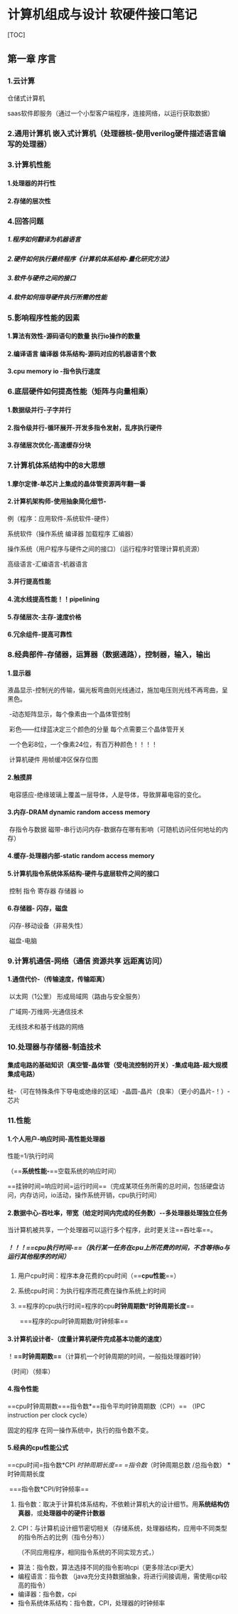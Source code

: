 # 计算机组成与设计 软硬件接口笔记

[TOC]

 

## 第一章 序言

### 1.云计算

仓储式计算机

 saas软件即服务（通过一个小型客户端程序，连接网络，以运行获取数据）

### 2.通用计算机 嵌入式计算机（处理器核-使用verilog硬件描述语言编写的处理器）

### 3.计算机性能

#### 1.处理器的并行性

#### 2.存储的层次性

### 4.回答问题

##### 	1.程序如何翻译为机器语言

##### 	2.硬件如何执行最终程序《计算机体系结构-量化研究方法》

##### 	3.软件与硬件之间的接口

##### 	4.软件如何指导硬件执行所需的性能

### 5.影响程序性能的因素

#### 		1.算法有效性-源码语句的数量 执行io操作的数量

#### 		2.编译语言 编译器 体系结构-源码对应的机器语言个数

#### 		3.cpu memory io -指令执行速度

### 6.底层硬件如何提高性能（矩阵与向量相乘）

#### 		1.数据级并行-子字并行

#### 		2.指令级并行-循环展开-开发多指令发射，乱序执行硬件

#### 		3.存储层次优化-高速缓存分块

### 7.计算机体系结构中的8大思想

#### 		1.摩尔定律-单芯片上集成的晶体管资源两年翻一番

#### 		2.计算机架构师-使用抽象简化细节-

例（程序：应用软件-系统软件-硬件）

系统软件（操作系统 编译器 加载程序 汇编器）

操作系统（用户程序与硬件之间的接口）（运行程序时管理计算机资源）

高级语言-汇编语言-机器语言

#### 		3.并行提高性能

#### 		4.流水线提高性能！！pipelining

#### 		5.存储层次-主存-速度价格

#### 		6.冗余组件-提高可靠性

### 8.经典部件-存储器，运算器（数据通路），控制器，输入，输出

#### 		1.显示器

​			液晶显示-控制光的传输，偏光板弯曲则光线通过，施加电压则光线不再弯曲，呈黑色。

​							-动态矩阵显示，每个像素由一个晶体管控制 

​							彩色——红绿蓝决定三个颜色的分量 每个点需要三个晶体管开关

​							一个色彩8位，一个像素24位，有百万种颜色！！！！

​							计算机硬件 用帧缓冲区保存位图

#### 		2.触摸屏

​			电容感应-绝缘玻璃上覆盖一层导体，人是导体，导致屏幕电容的变化。

#### 		3.内存-DRAM dynamic random access memory

​			存指令与数据   磁带-串行访问内存-数据存在哪有影响（可随机访问任何地址的内存）

#### 		4.缓存-处理器内部-static random access memory

#### 		5.计算机指令系统体系结构-硬件与底层软件之间的接口

​		控制	指令 寄存器 存储器 io

#### 		6.存储器- 闪存，磁盘

​			闪存-移动设备（非易失性）

​			磁盘-电脑

### 9.计算机通信-网络（通信 资源共享 远距离访问）

#### 			1.通信代价-（传输速度，传输距离）

​				以太网（1公里） 形成局域网（路由与安全服务）

​				广域网-万维网-光通信技术

​				无线技术和基于线路的网络

### 10.处理器与存储器-制造技术

#### 集成电路的基础知识（真空管-晶体管（受电流控制的开关）-集成电路-超大规模集成电路）

硅-（可在特殊条件下导电或绝缘的区域）-晶圆-晶片（良率）（更小的晶片-！）-芯片

### 11.性能

#### 1.个人用户-响应时间-高性能处理器

性能=1/执行时间

（==**系统性能-**==空载系统的响应时间）

==挂钟时间=响应时间=运行时间==（完成某项任务所需的总时间，包括硬盘访问，内存访问，io活动，操作系统开销，cpu执行时间）



#### 2.数据中心-吞吐率，带宽（给定时间内完成的任务数）--多处理器处理独立任务

当计算机被共享，一个处理器可以运行多个程序，此时更关注==吞吐率==。

##### ！！！==cpu执行时间-==（执行某一任务在cpu上所花费的时间，不含等待io与运行其他程序的时间）

1. 用户cpu时间：程序本身花费的cpu时间（==**cpu性能**==）

2. 系统cpu时间：为执行程序而花费在操作系统上的时间

3. ==程序的cpu执行时间=程序的cpu**时钟周期数*****时钟周期长度**==

   ​								===程序的cpu时钟周期数/时钟频率==

#### 3.计算机设计者-（度量计算机硬件完成基本功能的速度）

！**==时钟周期数==**（计算机一个时钟周期的时间，一般指处理器时钟）

（时间）（频率）

#### 4.指令性能

==cpu时钟周期数===指令数*==指令平均时钟周期数（CPI）== （IPC instruction per clock cycle）

固定的程序 在同一操作系统中，执行的指令数不变。

#### 5.经典的cpu性能公式

==cpu时间=指令数*CPI *时钟周期长度==             =指令数*（时钟周期总数  /总指令数） *时钟周期长度

​				===指令数*CPI/时钟频率==

1. 指令数：取决于计算机体系结构，不依赖计算机大的设计细节。用**系统结构仿真器**，或**处理器中的硬件计数器**

2. CPI：与计算机设计细节密切相关（存储系统，处理器结构，应用中不同类型的指令所占的比例（指令分布））

   （不同应用程序，相同指令系统的不同实现方式，）

- 算法：指令数，算法选择不同的指令影响cpi（更多除法cpi更大）
- 编程语言：指令数 （java充分支持数据抽象，将进行间接调用，需使用cpi较高的指令）
- 编译器：指令数，cpi
- 指令系统体系结构：指令数，CPI，处理器的时钟频率